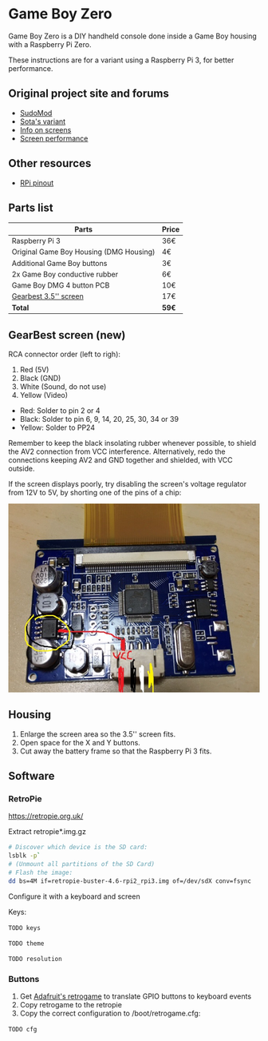 # Game Boy Zero

Game Boy Zero is a DIY handheld console done inside a Game Boy housing with a Raspberry Pi Zero.

These instructions are for a variant using a Raspberry Pi 3, for better performance.

## Original project site and forums

- [SudoMod](https://sudomod.com/)
- [Sota's variant](https://sudomod.com/forum/viewtopic.php?f=9&t=1615)
- [Info on screens](https://www.sudomod.com/forum/viewtopic.php?f=8&t=15&hilit=gearbest&start=520)
- [Screen performance](https://www.sudomod.com/forum/viewtopic.php?f=8&t=2850)

## Other resources

- [RPi pinout](http://pinout.xyz)

## Parts list

| Parts                                   | Price   |
| --------------------------------------- | ------- |
| Raspberry Pi 3                          | 36€     |
| Original Game Boy Housing (DMG Housing) | 4€      |
| Additional Game Boy buttons             | 3€      |
| 2x Game Boy conductive rubber           | 6€      |
| Game Boy DMG 4 button PCB               | 10€     |
| [Gearbest 3.5'' screen](https://www.gearbest.com/development-boards/pp_29447.html) | 17€ |
| **Total**                               | **59€** |


## GearBest screen (new)

RCA connector order (left to righ):

1. Red (5V)
2. Black (GND)
3. White (Sound, do not use)
4. Yellow (Video)

- Red: Solder to pin 2 or 4
- Black: Solder to pin 6, 9, 14, 20, 25, 30, 34 or 39
- Yellow: Solder to PP24

Remember to keep the black insolating rubber whenever possible, to shield the AV2 connection from VCC interference.
Alternatively, redo the connections keeping AV2 and GND together and shielded, with VCC outside.

If the screen displays poorly, try disabling the screen's voltage regulator from 12V to 5V, by shorting one of the pins of a chip:

![Gearbest mod](gearbest-screen.jpg)


## Housing

1. Enlarge the screen area so the 3.5'' screen fits.
2. Open space for the X and Y buttons.
3. Cut away the battery frame so that the Raspberry Pi 3 fits.


## Software

### RetroPie

https://retropie.org.uk/

Extract retropie*.img.gz

```bash
# Discover which device is the SD card:
lsblk -p`
# (Unmount all partitions of the SD Card)
# Flash the image:
dd bs=4M if=retropie-buster-4.6-rpi2_rpi3.img of=/dev/sdX conv=fsync
```

Configure it with a keyboard and screen

Keys:

`TODO keys`

`TODO theme`

`TODO resolution`

### Buttons

1. Get [Adafruit's retrogame](https://github.com/adafruit/Adafruit-Retrogame) to translate GPIO buttons to keyboard events
2. Copy retrogame to the retropie
3. Copy the correct configuration to /boot/retrogame.cfg:

`TODO cfg`
